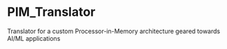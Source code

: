 # PIM_Translator
Translator for a custom Processor-in-Memory architecture geared towards AI/ML applications
